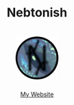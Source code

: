 <h1 align="center">Nebtonish</h1>

<h1 align="center"><img src="/logo.png" alt="Logo" style="width:100px;height:100px;"></h1>

<p align="center">
  <a href="https://nebtonish.github.io/">My Website</a>
</p>
